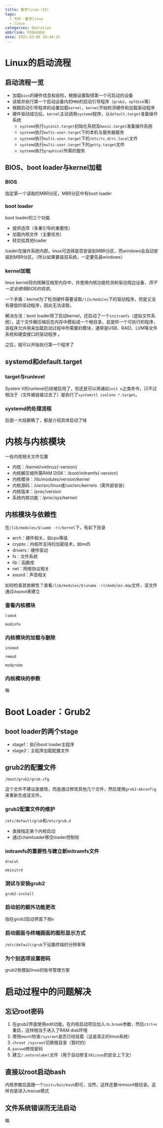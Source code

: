 ```yaml
---
title: 重学linux（15）
tags:
  - 专栏：重学linux
  - linux
categories: Operation
abbrlink: 930eb8b6
date: 2022-03-08 19:44:15
---
```


# Linux的启动流程

## 启动流程一览

- 加载`bios`的硬件信息和自检，根据设置取得第一个可启动的设备
- 读取并执行第一个启动设备内的`MRB`的启动引导程序（`grub2`，`spfdisk`等）
- 根据启动引导程序的设置加载`kernel`，`kernel`开始检测硬件和加载驱动程序
- 硬件驱动成功后，`kernel`主动调用`systemd`程序，以`default.target`准备操作系统
  - `systemd`执行`sysinit.target`初始化系统及`basic.target`准备操作系统
  - `systemd`执行`multi-user.target`下的本机与服务器服务
  - `systemd`执行`multi-user.target`下的`/etc/rc.d/rc.local`文件
  - `systemd`执行`multi-user.target`下的`getty.target`文件
  - `systemd`执行`graphical`所需的服务

## BIOS、boot loader与kernel加载

### BIOS

指定第一个读取的MBR分区，MBR分区中有boot loader

### boot loader

boot loader的三个功能

- 提供选项（多重引导的重要性）
- 加载内核文件（主要任务）
- 转交给其他loader

loader在操作系统内部，linux可选择是否安装到MBR分区，而windows会自动安装到MBR分区。（所以如果要装双系统，一定要先装windows）

### kernel加载

linux kernel将内核解压缩至内存中，并使用内核功能检测和驱动周边设备，*而不一定会使用BIOS的信息*。

一个矛盾：kernel为了检测硬件需要读取`/lib/modules`下的驱动程序，但是又没有硬盘的驱动程序，因此无法读取。

解决办法：boot loader除了启动kernel，还启动了一个`initramfs`（虚拟文件系统）。这个文件解压缩后在内存中模拟成一个根目录，且提供一个可执行的程序，该程序允许用来加载启动过程中所需要的模块，通常是USB、RAID、LVM等文件系统和硬盘接口的驱动程序 。

之后，就可以开始执行第一个程序了

## systemd和default.target

### target与runlevel

System V的runlevel已经被启用了，但还是可以用诸如`init n`之类命令，只不过相当于（文件被链接过去了）是执行了`systemctl isolate *.target`。

### systemd的处理流程

后面一大段都略了，都是介绍具体启动了啥

# 内核与内核模块

一些内核相关文件位置

- 内核：/kernel/vmlinuz{-version}
- 内核解压缩所需RAM DISK：/boot/initramfs{-version}
- 内核模块：/lib/modules/version/kernel
- 内核源码：/usr/src/linux或/usr/src/kernels（需外部安装）
- 内核版本：/proc/version
- 系统内核功能：/proc/sys/kernel/

## 内核模块与依赖性

在`/lib/modules/$(uame -r)/kernel`下，有如下目录

- arch：硬件相关，如cpu等级
- crypto：内核所支持的加密技术，如md5
- drivers：硬件驱动
- fs：文件系统
- lib：函数库
- net：网络协议相关
- sound：声音相关

如何检查其依赖性？查看`/lib/modules/$(uname -r)/modules.dep`文件，该文件通过`depmod`来建立

###  查看内核模块

`lsmod`

`modinfo`

### 内核模块的加载与删除

`insmod`

`rmmod`

`modprobe`

### 内核模块的参数

略

# Boot Loader：Grub2

## boot loader的两个stage

- stage1：执行boot loader主程序
- stage2：主程序加载配置文件

## grub2的配置文件

`/boot/grub2/grub.cfg`

这个文件不建议直接改，而是通过修改其他几个文件，然后使用`grub2-mkconfig`来重新生成该文件。

### grub2配置文件的维护

`/etc/default/grub`和`/etc/grub.d`

- 直接指定某个内核启动
- 通过chainloader移交loader控制权

### initramfs的重要性与建立新initramfs文件

`dracut`

`mkinitrd`

### 测试与安装grub2

`grub2-install`

### 启动前的额外功能更改

指在grub2启动界面下按`e`

### 启动画面与终端画面的图形显示方式

`/etc/default/grub`下设置终端的分辨率等

### 为个别选项设置密码

grub2有模拟linux的账号管理方案

# 启动过程中的问题解决

## 忘记root密码

1. 在grub2界面使用edit功能，在内核启动项后加入`rb.break`参数，然后`ctrl+x`重启，这样相当于进入了RAM disk环境
2. 使用`mount`检查`/sysroot`是否已经挂载（这是真正的linux系统）
3. `chroot /sysroot`切换根目录（暂时的）
4. `passwd`修改密码
5. 建立`/.autorelabel`文件（用于自动修复`SELinux`的安全上下文）

## 直接以root启动bash

内核参数后面跟一个`init=/bin/bash`即可，当然，这样还要remount根目录。这样也是进入rescue模式

## 文件系统错误而无法启动

略
